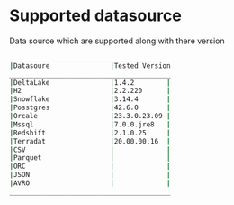 
<!--
Copyright 2023 ZETARIS Pty Ltd

Permission is hereby granted, free of charge, to any person obtaining a copy of this software and
associated documentation files (the "Software"), to deal in the Software without restriction,
including without limitation the rights to use, copy, modify, merge, publish, distribute, sublicense,
and/or sell copies of the Software, and to permit persons to whom the Software is furnished to do so,
subject to the following conditions:

The above copyright notice and this permission notice shall be included in all copies
or substantial portions of the Software.

THE SOFTWARE IS PROVIDED "AS IS", WITHOUT WARRANTY OF ANY KIND, EXPRESS OR IMPLIED,
INCLUDING BUT NOT LIMITED TO THE WARRANTIES OF MERCHANTABILITY, FITNESS FOR A PARTICULAR PURPOSE AND
NONINFRINGEMENT. IN NO EVENT SHALL THE AUTHORS OR COPYRIGHT HOLDERS BE LIABLE FOR ANY CLAIM,
DAMAGES OR OTHER LIABILITY, WHETHER IN AN ACTION OF CONTRACT, TORT OR OTHERWISE, ARISING FROM,
OUT OF OR IN CONNECTION WITH THE SOFTWARE OR THE USE OR OTHER DEALINGS IN THE SOFTWARE.
-->
# Supported datasource
Data source which are supported along with there version
```bash
________________________________________
|Datasoure               |Tested Version
________________________________________
|DeltaLake               |1.4.2        |
|H2                      |2.2.220      |
|Snowflake               |3.14.4       |
|Posstgres               |42.6.0       |
|Orcale                  |23.3.0.23.09 |
|Mssql                   |7.0.0.jre8   |
|Redshift                |2.1.0.25     |
|Terradat                |20.00.00.16  |
|CSV                     |             |
|Parquet                 |             |
|ORC                     |             |
|JSON                    |             |
|AVRO                    |             |
________________________________________

```
